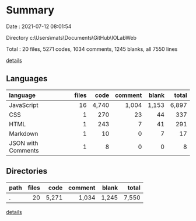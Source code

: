 # Summary

Date : 2021-07-12 08:01:54

Directory c:\Users\mats\Documents\GitHub\IOLabWeb

Total : 20 files,  5271 codes, 1034 comments, 1245 blanks, all 7550 lines

[details](details.md)

## Languages
| language | files | code | comment | blank | total |
| :--- | ---: | ---: | ---: | ---: | ---: |
| JavaScript | 16 | 4,740 | 1,004 | 1,153 | 6,897 |
| CSS | 1 | 270 | 23 | 44 | 337 |
| HTML | 1 | 243 | 7 | 41 | 291 |
| Markdown | 1 | 10 | 0 | 7 | 17 |
| JSON with Comments | 1 | 8 | 0 | 0 | 8 |

## Directories
| path | files | code | comment | blank | total |
| :--- | ---: | ---: | ---: | ---: | ---: |
| . | 20 | 5,271 | 1,034 | 1,245 | 7,550 |

[details](details.md)